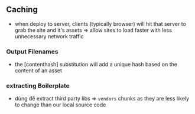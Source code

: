 ## Caching 
 - when deploy to server, clients (typically browser) will hit that server to grab the site and it's assets => allow sites to load faster with less unnecessary network traffic

### Output Filenames
- the [contenthash] substitution will add a unique hash based on the content of an asset

### extracting Boilerplate 
- dùng để extract third party libs => `vendors` chunks as they are less likely to change than our local source code 